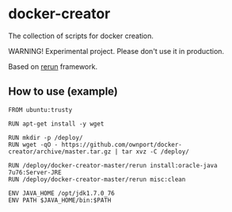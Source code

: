# docker-creator

The collection of scripts for docker creation. 

WARNING! Experimental project. Please don't use it in production.

Based on [rerun](https://github.com/rerun/rerun) framework. 

## How to use (example)

```
FROM ubuntu:trusty

RUN apt-get install -y wget

RUN mkdir -p /deploy/
RUN wget -qO - https://github.com/ownport/docker-creator/archive/master.tar.gz | tar xvz -C /deploy/

RUN /deploy/docker-creator-master/rerun install:oracle-java 7u76:Server-JRE
RUN /deploy/docker-creator-master/rerun misc:clean

ENV JAVA_HOME /opt/jdk1.7.0_76
ENV PATH $JAVA_HOME/bin:$PATH
```
